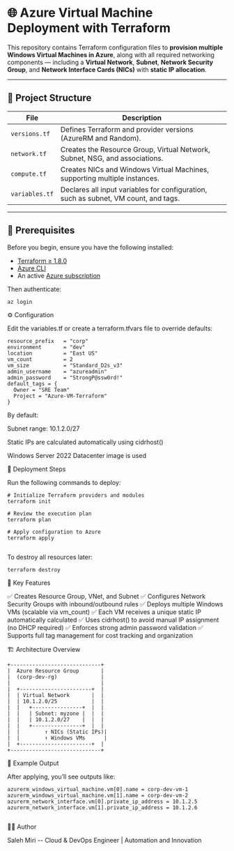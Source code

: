 # 🌐 Azure Virtual Machine Deployment with Terraform

This repository contains Terraform configuration files to **provision multiple Windows Virtual Machines in Azure**, along with all required networking components — including a **Virtual Network**, **Subnet**, **Network Security Group**, and **Network Interface Cards (NICs)** with **static IP allocation**.

---

## 📁 Project Structure

| File | Description |
|------|--------------|
| `versions.tf` | Defines Terraform and provider versions (AzureRM and Random). |
| `network.tf` | Creates the Resource Group, Virtual Network, Subnet, NSG, and associations. |
| `compute.tf` | Creates NICs and Windows Virtual Machines, supporting multiple instances. |
| `variables.tf` | Declares all input variables for configuration, such as subnet, VM count, and tags. |

---

## 🧰 Prerequisites

Before you begin, ensure you have the following installed:

- [Terraform ≥ 1.8.0](https://developer.hashicorp.com/terraform/downloads)
- [Azure CLI](https://learn.microsoft.com/en-us/cli/azure/install-azure-cli)
- An active [Azure subscription](https://portal.azure.com)

Then authenticate:
```bash
az login
```

⚙️ Configuration

Edit the variables.tf or create a terraform.tfvars file to override defaults:
```
resource_prefix   = "corp"
environment       = "dev"
location          = "East US"
vm_count          = 2
vm_size           = "Standard_D2s_v3"
admin_username    = "azureadmin"
admin_password    = "StrongP@ssw0rd!"
default_tags = {
  Owner = "SRE Team"
  Project = "Azure-VM-Terraform"
}
```

By default:

Subnet range: 10.1.2.0/27

Static IPs are calculated automatically using cidrhost()

Windows Server 2022 Datacenter image is used

🚀 Deployment Steps

Run the following commands to deploy:


```
# Initialize Terraform providers and modules
terraform init

# Review the execution plan
terraform plan

# Apply configuration to Azure
terraform apply


```

To destroy all resources later:

```
terraform destroy

```

🧩 Key Features

✅ Creates Resource Group, VNet, and Subnet
✅ Configures Network Security Groups with inbound/outbound rules
✅ Deploys multiple Windows VMs (scalable via vm_count)
✅ Each VM receives a unique static IP automatically calculated
✅ Uses cidrhost() to avoid manual IP assignment (no DHCP required)
✅ Enforces strong admin password validation
✅ Supports full tag management for cost tracking and organization

🏗️ Architecture Overview

```
+-----------------------------+
|  Azure Resource Group       |
|  (corp-dev-rg)              |
|                             |
|  +-----------------------+  |
|  | Virtual Network       |  |
|  | 10.1.2.0/25           |  |
|  |   +----------------+  |  |
|  |   | Subnet: myzone |  |  |
|  |   | 10.1.2.0/27    |  |  |
|  |   +----------------+  |  |
|  |        ↑ NICs (Static IPs)|
|  |        ↑ Windows VMs      |
|  +-----------------------+  |
+-----------------------------+

```

🧾 Example Output

After applying, you’ll see outputs like:

```
azurerm_windows_virtual_machine.vm[0].name = corp-dev-vm-1
azurerm_windows_virtual_machine.vm[1].name = corp-dev-vm-2
azurerm_network_interface.vm[0].private_ip_address = 10.1.2.5
azurerm_network_interface.vm[1].private_ip_address = 10.1.2.6


```

👨‍💻 Author

Saleh Miri -- Cloud & DevOps Engineer | Automation and Innovation
